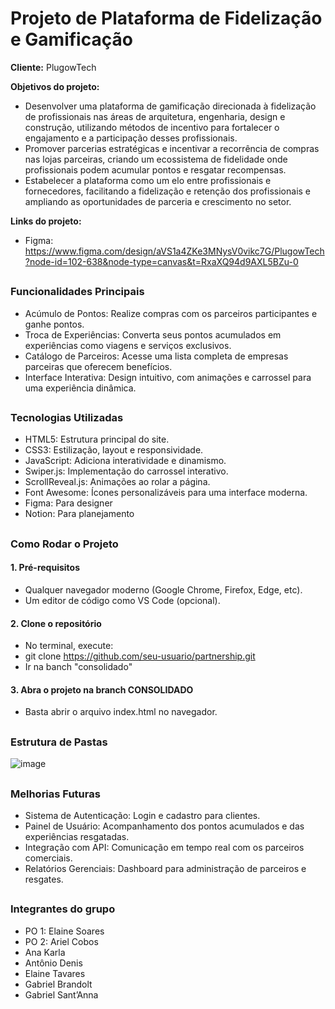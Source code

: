 # Projeto de Plataforma de Fidelização e Gamificação

**Cliente:** PlugowTech

**Objetivos do projeto:** 
- Desenvolver uma plataforma de gamificação direcionada à fidelização de profissionais nas áreas de arquitetura, engenharia, design e construção, utilizando métodos de incentivo para fortalecer o engajamento e a participação desses profissionais.
- Promover parcerias estratégicas e incentivar a recorrência de compras nas lojas parceiras, criando um ecossistema de fidelidade onde profissionais podem acumular pontos e resgatar recompensas.
- Estabelecer a plataforma como um elo entre profissionais e fornecedores, facilitando a fidelização e retenção dos profissionais e ampliando as oportunidades de parceria e crescimento no setor.

**Links do projeto:**
- Figma: https://www.figma.com/design/aVS1a4ZKe3MNysV0vikc7G/PlugowTech?node-id=102-638&node-type=canvas&t=RxaXQ94d9AXL5BZu-0

##
### Funcionalidades Principais
- Acúmulo de Pontos: Realize compras com os parceiros participantes e ganhe pontos.
- Troca de Experiências: Converta seus pontos acumulados em experiências como viagens e serviços exclusivos.
- Catálogo de Parceiros: Acesse uma lista completa de empresas parceiras que oferecem benefícios.
- Interface Interativa: Design intuitivo, com animações e carrossel para uma experiência dinâmica.

##
### Tecnologias Utilizadas
- HTML5: Estrutura principal do site.
- CSS3: Estilização, layout e responsividade.
- JavaScript: Adiciona interatividade e dinamismo.
- Swiper.js: Implementação do carrossel interativo.
- ScrollReveal.js: Animações ao rolar a página.
- Font Awesome: Ícones personalizáveis para uma interface moderna.
- Figma: Para designer
- Notion: Para planejamento

##
### Como Rodar o Projeto
#### 1. Pré-requisitos
- Qualquer navegador moderno (Google Chrome, Firefox, Edge, etc).
- Um editor de código como VS Code (opcional).
 
#### 2. Clone o repositório
- No terminal, execute:
- git clone https://github.com/seu-usuario/partnership.git
- Ir na banch "consolidado"

#### 3. Abra o projeto na branch CONSOLIDADO
- Basta abrir o arquivo index.html no navegador.

##
### Estrutura de Pastas
![image](https://github.com/user-attachments/assets/0aa5468a-0d61-4d2d-8971-88f85e12dcdf)

##
### Melhorias Futuras
- Sistema de Autenticação: Login e cadastro para clientes.
- Painel de Usuário: Acompanhamento dos pontos acumulados e das experiências resgatadas.
- Integração com API: Comunicação em tempo real com os parceiros comerciais.
- Relatórios Gerenciais: Dashboard para administração de parceiros e resgates.

##
### Integrantes do grupo
- PO 1: Elaine Soares
- PO 2: Ariel Cobos
- Ana Karla
- Antônio Denis
- Elaine Tavares
- Gabriel Brandolt
- Gabriel Sant’Anna
